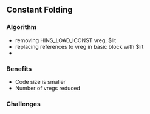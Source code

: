 

## Constant Folding

### Algorithm
- removing HINS_LOAD_ICONST vreg, $lit
- replacing references to vreg in basic block with $lit
- 

### Benefits
- Code size is smaller
- Number of vregs reduced

### Challenges

